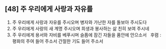 ## [48] 주 우리에게 사랑과 자유를

1) 주 우리에게 사랑과 자유를 주시오며 병자와 가난한 자를 돌보아 주시도다  
2) 주 우리에게 사랑의 새 계명 주시오며 희생과 봉사하는 삶 친히 보여 주시네  
3) 주 우리에게 용서와 자비를 베푸시며 슬픔에 잠긴 자들을 품안에 안으소서  
후렴 : 평화의 주여 들어 주소서 간절한 기도 들어 주소서
